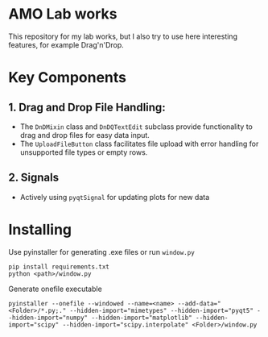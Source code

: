 # AMO Lab works
This repository for my lab works, but I also try to use here interesting features, for example Drag'n'Drop.

# Key Components

## 1. Drag and Drop File Handling:

* The `DnDMixin` class and `DnDQTextEdit` subclass provide functionality to drag and drop files for easy data input.
* The `UploadFileButton` class facilitates file upload with error handling for unsupported file types or empty rows.
## 2. Signals

* Actively using `pyqtSignal` for updating plots for new data


# Installing
Use pyinstaller for generating .exe files or run `window.py`
```
pip install requirements.txt
python <path>/window.py
```
Generate onefile executable
```
pyinstaller --onefile --windowed --name=<name> --add-data="<Folder>/*.py;." --hidden-import="mimetypes" --hidden-import="pyqt5" --hidden-import="numpy" --hidden-import="matplotlib" --hidden-import="scipy" --hidden-import="scipy.interpolate" <Folder>/window.py
```
